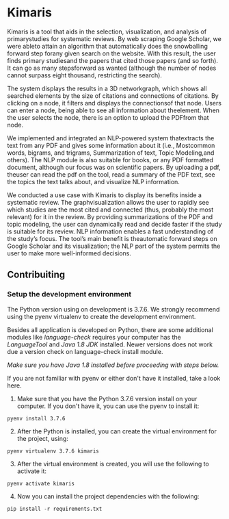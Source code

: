 # Kimaris

Kimaris is a tool that aids in the selection, visualization, and analysis of primarystudies for systematic reviews.  By web scraping Google Scholar, we were ableto attain an algorithm that automatically does the snowballing forward step forany given search on the website. With this result, the user finds primary studiesand the papers that cited those papers (and so forth).  It can go as many stepsforward as wanted (although the number of nodes cannot surpass eight thousand, restricting the search).  

The system displays the results in a 3D networkgraph, which shows all searched elements by the size of citations and connections of citations.  By clicking on a node, it filters and displays the connectionsof that node.  Users can enter a node, being able to see all information about theelement.  When the user selects the node, there is an option to upload the PDFfrom that node.  

We implemented and integrated an NLP-powered system thatextracts the text from any PDF and gives some information about it (i.e., Mostcommon words, bigrams, and trigrams, Summarization of text, Topic Modeling,and others).  The NLP module is also suitable for books, or any PDF formatted document, although our focus was on scientific papers.  By uploading a pdf, theuser can read the pdf on the tool,  read a summary of the PDF text,  see the topics the text talks about, and visualize NLP information.  

We conducted a use case with Kimaris to display its benefits inside a systematic review.  The graphvisualization allows the user to rapidly see which studies are the most cited and connected (thus, probably the most relevant) for it in the review.  By providing summarizations of the PDF and topic modeling, the user can dynamically read and decide faster if the study is suitable for its review.  NLP information enables a fast understanding of the study’s focus.  The tool’s main benefit is theautomatic forward steps on Google Scholar and its visualization; the NLP part of the system permits the user to make more well-informed decisions.

## Contribuiting ##

### Setup the development environment ###

The Python version using on development is 3.7.6. We strongly recommend using the pyenv virtualenv to create the development environment.

Besides all application is developed on Python, there are some additional modules like *language-check* requires your computer has the *LanguageTool* and *Java 1.8 JDK* installed. Newer versions does not work due a version check on language-check install module. 

*Make sure you have Java 1.8 installed before proceeding with steps below.*


If you are not familiar with pyenv or either don't have it installed, take a look here.

1. Make sure that you have the Python 3.7.6 version install on your computer. If you don't have it, you can use the pyenv to install it:

```
pyenv install 3.7.6
```

2. After the Python is installed, you can create the virtual environment for the project, using:

```
pyenv virtualenv 3.7.6 kimaris
```

3. After the virtual environment is created, you will use the following to activate it:

```
pyenv activate kimaris
```

4. Now you can install the project dependencies with the following:

```
pip install -r requirements.txt
```
